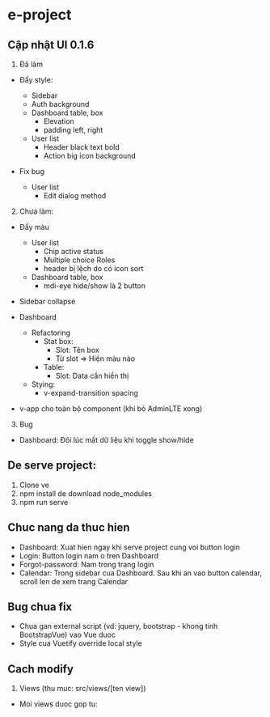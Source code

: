 # e-project

## Cập nhật UI 0.1.6

1. Đã làm

- Đẩy style:
  - Sidebar
  - Auth background
  - Dashboard table, box
    - Elevation
    - padding left, right
  - User list
    - Header black text bold
    - Action big icon background

- Fix bug
  - User list
    - Edit dialog method

2. Chưa làm:

- Đẩy màu
  - User list
    - Chip active status
    - Multiple choice Roles
    - header bị lệch do có icon sort
  - Dashboard table, box
    - mdi-eye hide/show là 2 button

- Sidebar collapse

- Dashboard
  - Refactoring
    - Stat box:
      - Slot: Tên box
      - Từ slot => Hiện màu nào
    - Table:
      - Slot: Data cần hiển thị
  - Stying:
    - v-expand-transition spacing
- v-app cho toàn bộ component (khi bỏ AdminLTE xong)

3. Bug

- Dashboard: Đôi lúc mất dữ liệu khi toggle show/hide

## De serve project:

1. Clone ve
2. npm install de download node_modules
3. npm run serve

## Chuc nang da thuc hien

- Dashboard: Xuat hien ngay khi serve project cung voi button login
- Login: Button login nam o tren Dashboard
- Forgot-password: Nam trong trang login
- Calendar: Trong sidebar cua Dashboard. Sau khi an vao button calendar, scroll len de xem trang
  Calendar

## Bug chua fix

- Chua gan external script (vd: jquery, bootstrap - khong tinh BootstrapVue) vao Vue duoc
- Style cua Vuetify override local style

## Cach modify

1. Views (thu muc: src/views/[ten view])

- Moi views duoc gop tu: <template> [ten view].html; <script> main.js; <style> main.css
- File main.js import external scripts cua AdminLTE (dang bi bug)
- File main.css import external styles cua AdminLTE.

2. Router (thu muc: src/router/index.js)

3. Link github AdminLTE: https://github.com/ColorlibHQ/AdminLTE

---

## Project start custom

```
npm start
```

## Project setup

```
npm install
```

### Compiles and hot-reloads for development

```
npm run serve
```

### Compiles and minifies for production

```
npm run build
```

### Lints and fixes files

```
npm run lint
```

### Customize configuration

See [Configuration Reference](https://cli.vuejs.org/config/).
